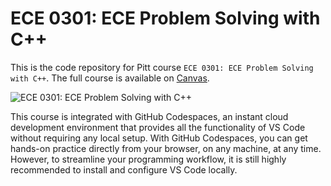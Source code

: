 # ECE 0301: ECE Problem Solving with C++

This is the code repository for Pitt course `ECE 0301: ECE Problem Solving with C++`. The full course is available on [Canvas][canvas-course-url].

![ECE 0301: ECE Problem Solving with C++][course-thumbnail-url]

This course is integrated with GitHub Codespaces, an instant cloud development environment that provides all the functionality of VS Code without requiring any local setup. With GitHub Codespaces, you can get hands-on practice directly from your browser, on any machine, at any time. However, to streamline your programming workflow, it is still highly recommended to install and configure VS Code locally.

[canvas-course-url]: https://canvas.pitt.edu/courses/327514
[course-thumbnail-url]: https://i.postimg.cc/t4dkCKg9/temp-Imageq-XGr9-W.avif

